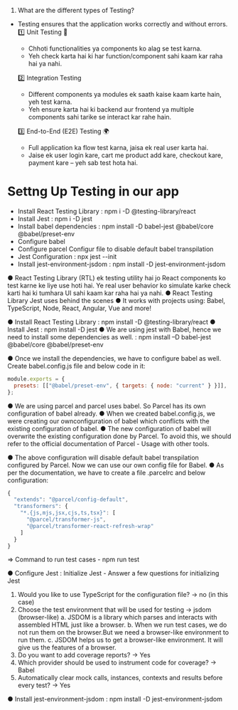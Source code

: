 1. What are the different types of Testing?

- Testing ensures that the application works correctly and without errors.
  1️⃣ Unit Testing 🧩

  - Chhoti functionalities ya components ko alag se test karna.
  - Yeh check karta hai ki har function/component sahi kaam kar raha hai ya nahi.

  2️⃣ Integration Testing

  - Different components ya modules ek saath kaise kaam karte hain, yeh test karna.
  - Yeh ensure karta hai ki backend aur frontend ya multiple components sahi tarike se interact kar rahe hain.

  3️⃣ End-to-End (E2E) Testing 🌍

  - Full application ka flow test karna, jaisa ek real user karta hai.
  - Jaise ek user login kare, cart me product add kare, checkout kare, payment kare – yeh sab test hota hai.

# Settng Up Testing in our app

- Install React Testing Library : npm i -D @testing-library/react
- Install Jest : npm i -D jest
- Install babel dependencies : npm install -D babel-jest @babel/core @babel/preset-env
- Configure babel
- Configure parcel Configur file to disable default babel transpilation
- Jest Configuration : npx jest --init
- Install jest-environment-jsdom : npm install -D jest-environment-jsdom

● React Testing Library (RTL) ek testing utility hai jo React components ko test karne ke liye use hoti hai. Ye real user behavior ko simulate karke check karti hai ki tumhara UI sahi kaam kar raha hai ya nahi.
● React Testing Library Jest uses behind the scenes
● It works with projects using: Babel, TypeScript, Node, React, Angular, Vue and more!

● Install React Testing Library : npm install -D @testing-library/react
● Install Jest : npm install -D jest
● We are using jest with Babel, hence we need to install some dependencies as well. : npm install –D babel-jest @babel/core @babel/preset-env

● Once we install the dependencies, we have to configure babel as well. Create babel.config.js file and below code in it:

```js
module.exports = {
  presets: [["@babel/preset-env", { targets: { node: "current" } }]],
};
```

● We are using parcel and parcel uses babel. So Parcel has its own configuration of babel already.
● When we created babel.config.js, we were creating our ownconfiguration of babel which conflicts with the existing configuration
of babel.
● The new configuration of babel will overwrite the existing configuration done by Parcel. To avoid this, we should refer to the official documentation of Parcel - Usage with other tools.

● The above configuration will disable default babel transpilation configured by Parcel. Now we can use our own config file for Babel.
● As per the documentation, we have to create a file .parcelrc and below configuration:

```js
{
  "extends": "@parcel/config-default",
  "transformers": {
    "*.{js,mjs,jsx,cjs,ts,tsx}": [
      "@parcel/transformer-js",
      "@parcel/transformer-react-refresh-wrap"
    ]
  }
}
```

=> Command to run test cases - npm run test

● Configure Jest : Initialize Jest -
Answer a few questions for initializing Jest

1. Would you like to use TypeScript for the configuration file? -> no (in this case)
2. Choose the test environment that will be used for testing -> jsdom (browser-like)
   a. JSDOM is a library which parses and interacts with assembled HTML just like a browser.
   b. When we run test cases, we do not run them on the browser.But we need a browser-like environment to run them.
   c. JSDOM helps us to get a browser-like environment. It will give us the features of a browser.
3. Do you want to add coverage reports? -> Yes
4. Which provider should be used to instrument code for coverage? -> Babel
5. Automatically clear mock calls, instances, contexts and results before every test? -> Yes

● Install jest-environment-jsdom : npm install -D jest-environment-jsdom
